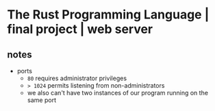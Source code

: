 # The Rust Programming Language | final project | web server

## notes

- ports
  - `80` requires administrator privileges
  - `> 1024` permits listening from non-administrators
  - we also can't have two instances of our program running on the same port
